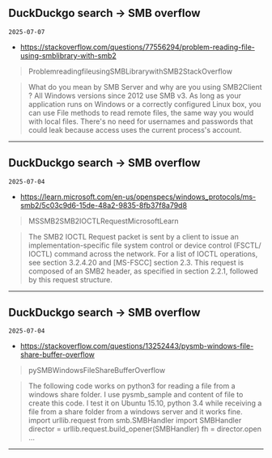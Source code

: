 ## DuckDuckgo search -> SMB overflow
`2025-07-07`

* https://stackoverflow.com/questions/77556294/problem-reading-file-using-smblibrary-with-smb2

<blockquote>
 ProblemreadingfileusingSMBLibrarywithSMB2StackOverflow
</blockquote>
<blockquote>
What do you mean by SMB Server and why are you using SMB2Client ? All Windows versions since 2012 use SMB v3. As long as your application runs on Windows or a correctly configured Linux box, you can use File methods to read remote files, the same way you would with local files. There's no need for usernames and passwords that could leak because access uses the current process's account.
</blockquote>

---

## DuckDuckgo search -> SMB overflow
`2025-07-04`

* https://learn.microsoft.com/en-us/openspecs/windows_protocols/ms-smb2/5c03c9d6-15de-48a2-9835-8fb37f8a79d8

<blockquote>
 MSSMB2SMB2IOCTLRequestMicrosoftLearn
</blockquote>
<blockquote>
The SMB2 IOCTL Request packet is sent by a client to issue an implementation-specific file system control or device control (FSCTL/ IOCTL) command across the network. For a list of IOCTL operations, see section 3.2.4.20 and [MS-FSCC] section 2.3. This request is composed of an SMB2 header, as specified in section 2.2.1, followed by this request structure.
</blockquote>

---

## DuckDuckgo search -> SMB overflow
`2025-07-04`

* https://stackoverflow.com/questions/13252443/pysmb-windows-file-share-buffer-overflow

<blockquote>
 pySMBWindowsFileShareBufferOverflow
</blockquote>
<blockquote>
The following code works on python3 for reading a file from a windows share folder. I use pysmb_sample and content of file to create this code. I test it on Ubuntu 15.10, python 3.4 while receiving a file from a share folder from a windows server and it works fine. import urllib.request from smb.SMBHandler import SMBHandler director &#61; urllib.request.build_opener(SMBHandler) fh &#61; director.open ...
</blockquote>

---

